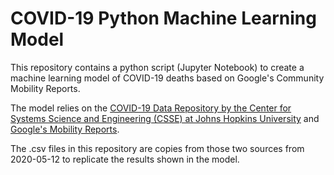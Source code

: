 # COVID-19 Python Machine Learning Model

This repository contains a python script (Jupyter Notebook) to create a machine learning model of COVID-19 deaths based on Google's Community Mobility Reports.

The model relies on the [COVID-19 Data Repository by the Center for Systems Science and Engineering (CSSE) at Johns Hopkins University](https://github.com/CSSEGISandData/COVID-19) and [Google's Mobility Reports](https://www.google.com/covid19/mobility/).

The .csv files in this repository are copies from those two sources from 2020-05-12 to replicate the results shown in the model.
